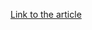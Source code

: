 [Link to the article](https://pwc.blogs.com/cyber_security_updates/2014/10/scanbox-framework-whos-affected-and-whos-using-it-1.html)
